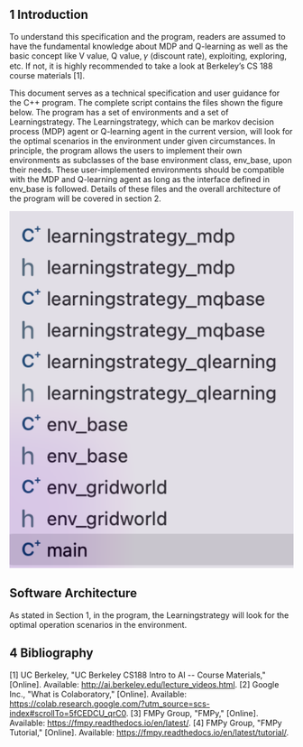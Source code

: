 ## 1 Introduction
To understand this specification and the program, readers are assumed to have the fundamental knowledge about MDP and Q-learning as well as the basic concept like V value, Q value, 𝛾 (discount rate), exploiting, exploring, etc. If not, it is highly recommended to take a look at Berkeley’s CS 188 course materials [1].

This document serves as a technical specification and user guidance for the C++ program. The complete script contains the files shown the figure below.  The program has a set of environments and a set of Learningstrategy.  The Learningstrategy, which can be markov decision process (MDP) agent or Q-learning agent in the current version, will look for the optimal scenarios in the environment under given circumstances. In principle, the program allows the users to implement their own environments as subclasses of the base environment class, env_base, upon their needs. These user-implemented environments should be compatible with the MDP and Q-learning agent as long as the  interface defined in env_base is followed. Details of these files and the overall architecture of the program will be covered in section 2.

<img src="./images/files.png" alt="drawing" width="600"/>

## Software Architecture
As stated in Section 1, in the program, the Learningstrategy will look for the optimal operation scenarios in the environment.


## 4 Bibliography

[1] 	UC Berkeley, "UC Berkeley CS188 Intro to AI -- Course Materials," [Online]. Available: http://ai.berkeley.edu/lecture_videos.html.
[2] 	Google Inc., "What is Colaboratory," [Online]. Available: https://colab.research.google.com/?utm_source=scs-index#scrollTo=5fCEDCU_qrC0.
[3] 	FMPy Group, "FMPy," [Online]. Available: https://fmpy.readthedocs.io/en/latest/.
[4] 	FMPy Group, "FMPy Tutorial," [Online]. Available: https://fmpy.readthedocs.io/en/latest/tutorial/.
